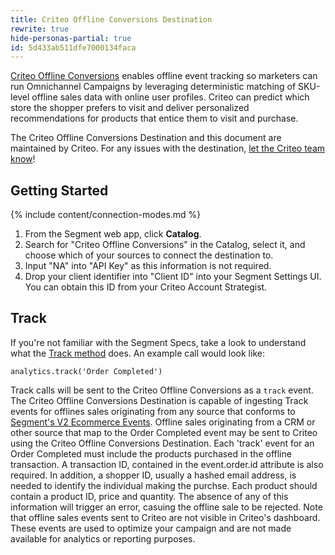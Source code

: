 ```yaml
---
title: Criteo Offline Conversions Destination
rewrite: true
hide-personas-partial: true
id: 5d433ab511dfe7000134faca
---
```

[Criteo Offline Conversions](https://www.criteo.com/?utm_source=segmentio&utm_medium=docs&utm_campaign=partners) enables offline event tracking so marketers can run Omnichannel Campaigns by leveraging deterministic matching of SKU-level offline sales data with online user profiles.  Criteo can predict which store the shopper prefers to visit and deliver personalized recommendations for products that entice them to visit and purchase.

The Criteo Offline Conversions Destination and this document are maintained by Criteo. For any issues with the destination, [let the Criteo team know](mailto:support@criteo.com)!


## Getting Started

{% include content/connection-modes.md %}

1. From the Segment web app, click **Catalog**.
2. Search for "Criteo Offline Conversions" in the Catalog, select it, and choose which of your sources to connect the destination to.
3. Input "NA" into "API Key" as this information is not required.
4. Drop your client identifier into "Client ID" into your Segment Settings UI.  You can obtain this ID from your Criteo Account Strategist.

## Track

If you're not familiar with the Segment Specs, take a look to understand what the [Track method](/docs/connections/spec/track/) does. An example call would look like:

```
analytics.track('Order Completed')
```

Track calls will be sent to the Criteo Offline Conversions as a `track` event. The Criteo Offline Conversions Destination is capable of ingesting Track events for offlines sales originating from any source that conforms to [Segment's V2 Ecommerce Events](/docs/connections/spec/ecommerce/v2/). Offline sales originating from a CRM or other source that map to the Order Completed event may be sent to Criteo using the Criteo Offline Conversions Destination. Each 'track' event for an Order Completed must include the products purchased in the offline transaction. A transaction ID, contained in the event.order.id attribute is also required. In addition, a shopper ID, usually a hashed email address, is needed to identify the individual making the purchse. Each product should contain a product ID, price and quantity. The absence of any of this information will trigger an error, casuing the offline sale to be rejected. Note that offline sales events sent to Criteo are not visible in Criteo's dashboard. These events are used to optimize your campaign and are not made available for analytics or reporting purposes.
